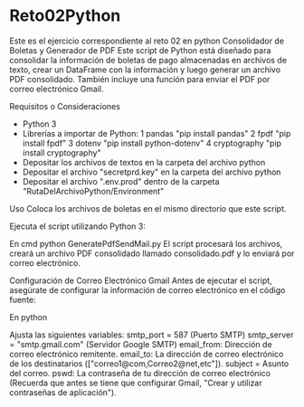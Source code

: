 # Reto02Python
Este es el ejercicio correspondiente al reto 02 en python
Consolidador de Boletas y Generador de PDF
Este script de Python está diseñado para consolidar la información de boletas de pago almacenadas en archivos de texto, crear un DataFrame con la información y luego generar un archivo PDF consolidado. También incluye una función para enviar el PDF por correo electrónico Gmail.

Requisitos o Consideraciones

- Python 3
- Librerías a importar de Python: 
1 pandas "pip install pandas"
2 fpdf "pip install fpdf"
3 dotenv "pip install python-dotenv"
4 cryptography "pip install cryptography"
- Depositar los archivos de textos en la carpeta del archivo python
- Depositar el archivo "secretprd.key" en la carpeta del archivo python
- Depositar el archivo ".env.prod" dentro de la carpeta "RutaDelArchivoPython/Environment"

Uso
Coloca los archivos de boletas en el mismo directorio que este script.

Ejecuta el script utilizando Python 3:

En cmd
python GeneratePdfSendMail.py
El script procesará los archivos, creará un archivo PDF consolidado llamado consolidado.pdf y lo enviará por correo electrónico.

Configuración de Correo Electrónico Gmail
Antes de ejecutar el script, asegúrate de configurar la información de correo electrónico en el código fuente:

En python

Ajusta las siguientes variables:
smtp_port = 587                  (Puerto SMTP)
smtp_server = "smtp.gmail.com"  (Servidor Google SMTP)
email_from: Dirección de correo electrónico remitente.
email_to: La dirección de correo electrónico de los destinatarios (["correo1@com,Correo2@net,etc"]). 
subject = Asunto del correo.
pswd: La contraseña de tu dirección de correo electrónico (Recuerda que antes se tiene que configurar Gmail, "Crear y utilizar contraseñas de aplicación").
